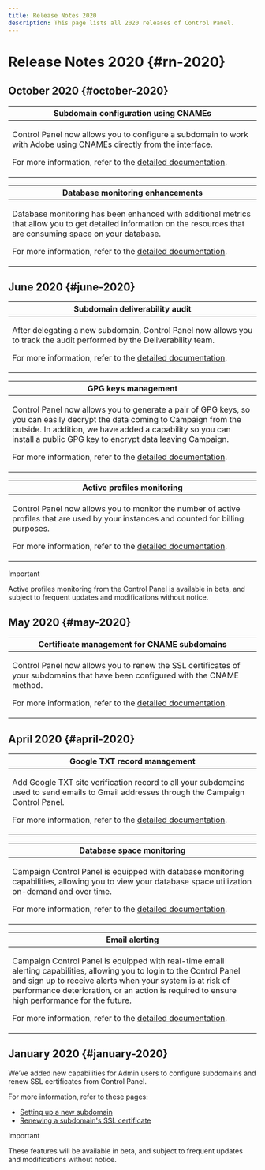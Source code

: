 ```yaml
---
title: Release Notes 2020
description: This page lists all 2020 releases of Control Panel.
---
```

# Release Notes 2020 {#rn-2020}

## October 2020 {#october-2020}

<table>
<thead>
<tr>
<th><strong>Subdomain configuration using CNAMEs</strong><br/></th>
</tr>
</thead>
<tbody>
<tr>
<td>
<p>Control Panel now allows you to configure a subdomain to work with Adobe using CNAMEs directly from the interface.</p><p>For more information, refer to the <a href="../subdomains-certificates/using/setting-up-new-subdomain.md">detailed documentation</a>.</p>
</td>
</tr>
</tbody>
</table>

<table>
<thead>
<tr>
<th><strong>Database monitoring enhancements</strong><br/></th>
</tr>
</thead>
<tbody>
<tr>
<td>
<p>Database monitoring has been enhanced with additional metrics that allow you to get detailed information on the resources that are consuming space on your database.</p><p>For more information, refer to the <a href="../performance-monitoring/using/database-monitoring.md">detailed documentation</a>.</p>
</td>
</tr>
</tbody>
</table>

## June 2020 {#june-2020}

<table>
<thead>
<tr>
<th><strong>Subdomain deliverability audit</strong><br/></th>
</tr>
</thead>
<tbody>
<tr>
<td>
<p>After delegating a new subdomain, Control Panel now allows you to track the audit performed by the Deliverability team.</p><p>For more information, refer to the <a href="../subdomains-certificates/using/setting-up-new-subdomain.md">detailed documentation</a>.</p>
</td>
</tr>
</tbody>
</table>

<table>
<thead>
<tr>
<th><strong>GPG keys management</strong><br/></th>
</tr>
</thead>
<tbody>
<tr>
<td>
<p>Control Panel now allows you to generate a pair of GPG keys, so you can easily decrypt the data coming to Campaign from the outside. In addition, we have added a capability so you can install a public GPG key to encrypt data leaving Campaign.</p><p>For more information, refer to the <a href="../instances-settings/using/gpg-keys-management.md">detailed documentation</a>.</p>
</td>
</tr>
</tbody>
</table>

<table>
<thead>
<tr>
<th><strong>Active profiles monitoring</strong><br/></th>
</tr>
</thead>
<tbody>
<tr>
<td>
<p>Control Panel now allows you to monitor the number of active profiles that are used by your instances and counted for billing purposes.</p><p>For more information, refer to the <a href="../performance-monitoring/using/active-profiles-monitoring.md">detailed documentation</a>.</p>
</td>
</tr>
</tbody>
</table>

>[!IMPORTANT]
>
>Active profiles monitoring from the Control Panel is available in beta, and subject to frequent updates and modifications without notice.

## May 2020 {#may-2020}

<table>
<thead>
<tr>
<th><strong>Certificate management for CNAME subdomains</strong><br/></th>
</tr>
</thead>
<tbody>
<tr>
<td>
<p>Control Panel now allows you to renew the SSL certificates of your subdomains that have been configured with the CNAME method.</p><p>For more information, refer to the <a href="../subdomains-certificates/using/renewing-subdomain-certificate.md">detailed documentation</a>.</p>
</td>
</tr>
</tbody>
</table>

## April 2020 {#april-2020}

<table>
<thead>
<tr>
<th><strong>Google TXT record management</strong><br/></th>
</tr>
</thead>
<tbody>
<tr>
<td>
<p>Add Google TXT site verification record to all your subdomains used to send emails to Gmail addresses through the Campaign Control Panel.</p><p>For more information, refer to the <a href="../subdomains-certificates/using/managing-txt-records.md">detailed documentation</a>.</p>
</td>
</tr>
</tbody>
</table>

<table>
<thead>
<tr>
<th><strong>Database space monitoring</strong><br/></th>
</tr>
</thead>
<tbody>
<tr>
<td>
<p>Campaign Control Panel is equipped with database monitoring capabilities, allowing you to view your database space utilization on-demand and over time.</p><p>For more information, refer to the <a href="../performance-monitoring/using/database-monitoring.md">detailed documentation</a>.</p>
</td>
</tr>
</tbody>
</table>

<table>
<thead>
<tr>
<th><strong>Email alerting</strong><br/></th>
</tr>
</thead>
<tbody>
<tr>
<td>
<p>Campaign Control Panel is equipped with real-time email alerting capabilities, allowing you to login to the Control Panel and sign up to receive alerts when your system is at risk of performance deterioration, or an action is required to ensure high performance for the future.</p><p>For more information, refer to the <a href="../performance-monitoring/using/email-alerting.md">detailed documentation</a>.</p>
</td>
</tr>
</tbody>
</table>

## January 2020 {#january-2020}

We’ve added new capabilities for Admin users to configure subdomains and renew SSL certificates from Control Panel.

For more information, refer to these pages:
* [Setting up a new subdomain](../subdomains-certificates/using/setting-up-new-subdomain.md)
* [Renewing a subdomain's SSL certificate](../subdomains-certificates/using/renewing-subdomain-certificate.md)

>[!IMPORTANT]
>
>These features will be available in beta, and subject to frequent updates and modifications without notice.
